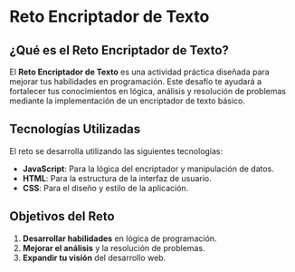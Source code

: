 # Reto Encriptador de Texto

## ¿Qué es el Reto Encriptador de Texto?

El **Reto Encriptador de Texto** es una actividad práctica diseñada para mejorar tus habilidades en programación. Este desafío te ayudará a fortalecer tus conocimientos en lógica, análisis y resolución de problemas mediante la implementación de un encriptador de texto básico.

## Tecnologías Utilizadas

El reto se desarrolla utilizando las siguientes tecnologías:

- **JavaScript**: Para la lógica del encriptador y manipulación de datos.
- **HTML**: Para la estructura de la interfaz de usuario.
- **CSS**: Para el diseño y estilo de la aplicación.

## Objetivos del Reto

1. **Desarrollar habilidades** en lógica de programación.
2. **Mejorar el análisis** y la resolución de problemas.
3. **Expandir tu visión** del desarrollo web.



